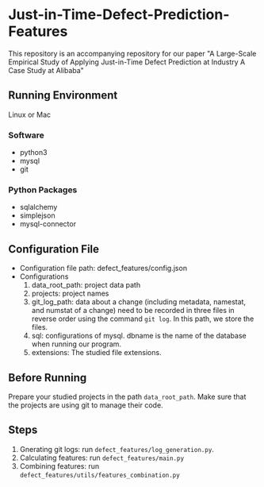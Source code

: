 # Just-in-Time-Defect-Prediction-Features
This repository is an accompanying repository for our paper "A Large-Scale Empirical Study of Applying Just-in-Time Defect Prediction at Industry A Case Study at Alibaba"


## Running Environment
Linux or Mac
### Software
* python3
* mysql
* git

### Python Packages
* sqlalchemy
* simplejson
* mysql-connector


## Configuration File
* Configuration file path: defect_features/config.json
* Configurations
   1. data_root_path: project data path
   2. projects: project names
   3. git_log_path: data about a change (including metadata, namestat, and numstat of a change) need to be recorded in three files in reverse order using the command `git log`. In this path, we store the files.
   4. sql: configurations of mysql. dbname is the name of the database when running our program.
   5. extensions: The studied file extensions.

## Before Running
Prepare your studied projects in the path `data_root_path`. Make sure that the projects are using git to manage their code.

## Steps
1. Gnerating git logs: run `defect_features/log_generation.py`. 
2. Calculating features: run `defect_features/main.py`
3. Combining features: run `defect_features/utils/features_combination.py`


